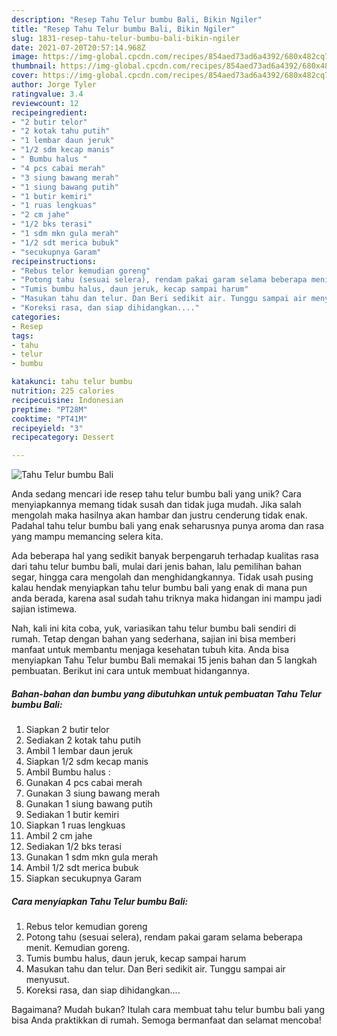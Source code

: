```yaml
---
description: "Resep Tahu Telur bumbu Bali, Bikin Ngiler"
title: "Resep Tahu Telur bumbu Bali, Bikin Ngiler"
slug: 1831-resep-tahu-telur-bumbu-bali-bikin-ngiler
date: 2021-07-20T20:57:14.968Z
image: https://img-global.cpcdn.com/recipes/854aed73ad6a4392/680x482cq70/tahu-telur-bumbu-bali-foto-resep-utama.jpg
thumbnail: https://img-global.cpcdn.com/recipes/854aed73ad6a4392/680x482cq70/tahu-telur-bumbu-bali-foto-resep-utama.jpg
cover: https://img-global.cpcdn.com/recipes/854aed73ad6a4392/680x482cq70/tahu-telur-bumbu-bali-foto-resep-utama.jpg
author: Jorge Tyler
ratingvalue: 3.4
reviewcount: 12
recipeingredient:
- "2 butir telor"
- "2 kotak tahu putih"
- "1 lembar daun jeruk"
- "1/2 sdm kecap manis"
- " Bumbu halus "
- "4 pcs cabai merah"
- "3 siung bawang merah"
- "1 siung bawang putih"
- "1 butir kemiri"
- "1 ruas lengkuas"
- "2 cm jahe"
- "1/2 bks terasi"
- "1 sdm mkn gula merah"
- "1/2 sdt merica bubuk"
- "secukupnya Garam"
recipeinstructions:
- "Rebus telor kemudian goreng"
- "Potong tahu (sesuai selera), rendam pakai garam selama beberapa menit. Kemudian goreng."
- "Tumis bumbu halus, daun jeruk, kecap sampai harum"
- "Masukan tahu dan telur. Dan Beri sedikit air. Tunggu sampai air menyusut."
- "Koreksi rasa, dan siap dihidangkan...."
categories:
- Resep
tags:
- tahu
- telur
- bumbu

katakunci: tahu telur bumbu 
nutrition: 225 calories
recipecuisine: Indonesian
preptime: "PT28M"
cooktime: "PT41M"
recipeyield: "3"
recipecategory: Dessert

---
```



![Tahu Telur bumbu Bali](https://img-global.cpcdn.com/recipes/854aed73ad6a4392/680x482cq70/tahu-telur-bumbu-bali-foto-resep-utama.jpg)

Anda sedang mencari ide resep tahu telur bumbu bali yang unik? Cara menyiapkannya memang tidak susah dan tidak juga mudah. Jika salah mengolah maka hasilnya akan hambar dan justru cenderung tidak enak. Padahal tahu telur bumbu bali yang enak seharusnya punya aroma dan rasa yang mampu memancing selera kita.

Ada beberapa hal yang sedikit banyak berpengaruh terhadap kualitas rasa dari tahu telur bumbu bali, mulai dari jenis bahan, lalu pemilihan bahan segar, hingga cara mengolah dan menghidangkannya. Tidak usah pusing kalau hendak menyiapkan tahu telur bumbu bali yang enak di mana pun anda berada, karena asal sudah tahu triknya maka hidangan ini mampu jadi sajian istimewa.




Nah, kali ini kita coba, yuk, variasikan tahu telur bumbu bali sendiri di rumah. Tetap dengan bahan yang sederhana, sajian ini bisa memberi manfaat untuk membantu menjaga kesehatan tubuh kita. Anda bisa menyiapkan Tahu Telur bumbu Bali memakai 15 jenis bahan dan 5 langkah pembuatan. Berikut ini cara untuk membuat hidangannya.

<!--inarticleads1-->

##### Bahan-bahan dan bumbu yang dibutuhkan untuk pembuatan Tahu Telur bumbu Bali:

1. Siapkan 2 butir telor
1. Sediakan 2 kotak tahu putih
1. Ambil 1 lembar daun jeruk
1. Siapkan 1/2 sdm kecap manis
1. Ambil  Bumbu halus :
1. Gunakan 4 pcs cabai merah
1. Gunakan 3 siung bawang merah
1. Gunakan 1 siung bawang putih
1. Sediakan 1 butir kemiri
1. Siapkan 1 ruas lengkuas
1. Ambil 2 cm jahe
1. Sediakan 1/2 bks terasi
1. Gunakan 1 sdm mkn gula merah
1. Ambil 1/2 sdt merica bubuk
1. Siapkan secukupnya Garam




<!--inarticleads2-->

##### Cara menyiapkan Tahu Telur bumbu Bali:

1. Rebus telor kemudian goreng
1. Potong tahu (sesuai selera), rendam pakai garam selama beberapa menit. Kemudian goreng.
1. Tumis bumbu halus, daun jeruk, kecap sampai harum
1. Masukan tahu dan telur. Dan Beri sedikit air. Tunggu sampai air menyusut.
1. Koreksi rasa, dan siap dihidangkan....




Bagaimana? Mudah bukan? Itulah cara membuat tahu telur bumbu bali yang bisa Anda praktikkan di rumah. Semoga bermanfaat dan selamat mencoba!
